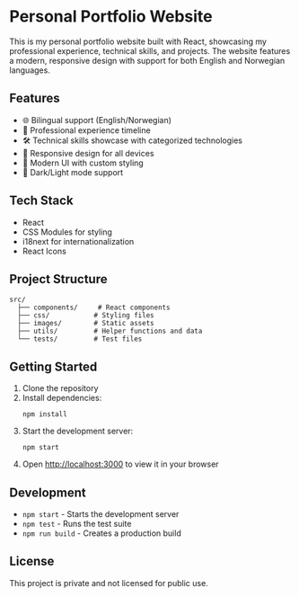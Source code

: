 # Personal Portfolio Website

This is my personal portfolio website built with React, showcasing my professional experience, technical skills, and projects. The website features a modern, responsive design with support for both English and Norwegian languages.

## Features

- 🌐 Bilingual support (English/Norwegian)
- 💼 Professional experience timeline
- 🛠️ Technical skills showcase with categorized technologies
- 📱 Responsive design for all devices
- 🎨 Modern UI with custom styling
- 🔄 Dark/Light mode support

## Tech Stack

- React
- CSS Modules for styling
- i18next for internationalization
- React Icons

## Project Structure

```
src/
  ├── components/     # React components
  ├── css/           # Styling files
  ├── images/        # Static assets
  ├── utils/         # Helper functions and data
  └── tests/         # Test files
```

## Getting Started

1. Clone the repository
2. Install dependencies:
   ```
   npm install
   ```
3. Start the development server:
   ```
   npm start
   ```
4. Open [http://localhost:3000](http://localhost:3000) to view it in your browser

## Development

- `npm start` - Starts the development server
- `npm test` - Runs the test suite
- `npm run build` - Creates a production build

## License

This project is private and not licensed for public use.
